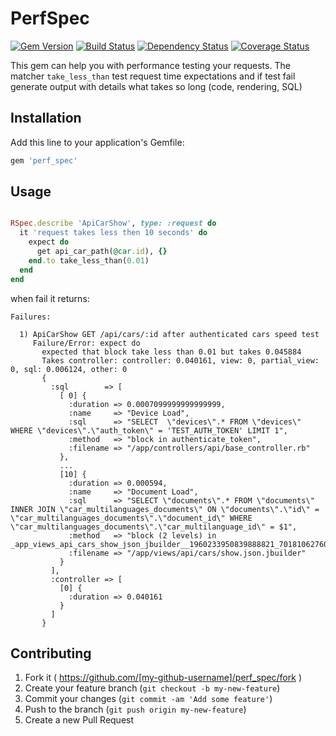 # PerfSpec

[![Gem Version](https://badge.fury.io/rb/perf_spec.svg)](https://badge.fury.io/rb/perf_spec)
[![Build Status](https://travis-ci.org/pniemczyk/perf_spec.svg?branch=master)](https://travis-ci.org/pniemczyk/perf_spec)
[![Dependency Status](https://gemnasium.com/badges/github.com/pniemczyk/perf_spec.svg)](https://gemnasium.com/github.com/pniemczyk/perf_spec)
[![Coverage Status](https://coveralls.io/repos/pniemczyk/pref_spec/badge.png)](https://coveralls.io/r/pniemczyk/pref_spec)

This gem can help you with performance testing your requests. The matcher `take_less_than` test request time expectations and if test fail generate output with details what takes so long (code, rendering, SQL)

## Installation

Add this line to your application's Gemfile:

```ruby
gem 'perf_spec'
```

## Usage
```ruby

RSpec.describe 'ApiCarShow', type: :request do
  it 'request takes less then 10 seconds' do
    expect do
      get api_car_path(@car.id), {}
    end.to take_less_than(0.01)
  end
end
```

when fail it returns:

```
Failures:

  1) ApiCarShow GET /api/cars/:id after authenticated cars speed test
     Failure/Error: expect do
       expected that block take less than 0.01 but takes 0.045884
       Takes controller: controller: 0.040161, view: 0, partial_view: 0, sql: 0.006124, other: 0
       {
         :sql        => [
           [ 0] {
             :duration => 0.0007099999999999999,
             :name     => "Device Load",
             :sql      => "SELECT  \"devices\".* FROM \"devices\"  WHERE \"devices\".\"auth_token\" = 'TEST_AUTH_TOKEN' LIMIT 1",
             :method   => "block in authenticate_token",
             :filename => "/app/controllers/api/base_controller.rb"
           },
           ...
           [10] {
             :duration => 0.000594,
             :name     => "Document Load",
             :sql      => "SELECT \"documents\".* FROM \"documents\" INNER JOIN \"car_multilanguages_documents\" ON \"documents\".\"id\" = \"car_multilanguages_documents\".\"document_id\" WHERE \"car_multilanguages_documents\".\"car_multilanguage_id\" = $1",
             :method   => "block (2 levels) in _app_views_api_cars_show_json_jbuilder__1960233950839888821_70181062760260",
             :filename => "/app/views/api/cars/show.json.jbuilder"
           }
         ],
         :controller => [
           [0] {
             :duration => 0.040161
           }
         ]
       }
```

## Contributing

1. Fork it ( https://github.com/[my-github-username]/perf_spec/fork )
2. Create your feature branch (`git checkout -b my-new-feature`)
3. Commit your changes (`git commit -am 'Add some feature'`)
4. Push to the branch (`git push origin my-new-feature`)
5. Create a new Pull Request
